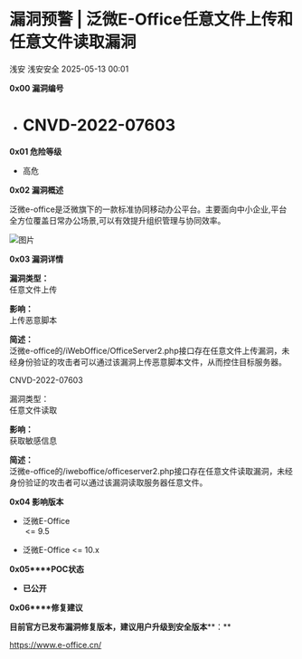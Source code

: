 #  漏洞预警 | 泛微E-Office任意文件上传和任意文件读取漏洞   
浅安  浅安安全   2025-05-13 00:01  
  
**0x00 漏洞编号**  
- # CNVD-2022-07603  
  
**0x01 危险等级**  
- 高危  
  
**0x02 漏洞概述**  
  
泛微e-office是泛微旗下的一款标准协同移动办公平台。主要面向中小企业,平台全方位覆盖日常办公场景,可以有效提升组织管理与协同效率。  
  
![图片](https://mmbiz.qpic.cn/sz_mmbiz_png/7stTqD182SXdzG6PvYOo48icCguABC2qRrw0e9ZQvIyJQ5BmT1wdYuJb6uf1Wrncfiaob5icVRjM1JAiaEGHgARtqg/640?wx_fmt=other&from=appmsg&wxfrom=5&wx_lazy=1&wx_co=1&tp=webp "")  
  
**0x03 漏洞详情**  
  
**漏洞类型：**  
任意文件上传  
  
**影响：**  
上传恶意脚本  
  
**简述：**  
泛微e-office的/iWebOffice/OfficeServer2.php接口存在任意文件上传漏洞，未经身份验证的攻击者可以通过该漏洞上传恶意脚本文件，从而控住目标服务器。  
  
CNVD-2022-07603  
  
漏洞类型：  
任意文件读取  
  
**影响：**  
获取敏感信息  
  
**简述：**  
泛微e-office的/iweboffice/officeserver2.php接口存在任意文件读取漏洞，未经身份验证的攻击者可以通过该漏洞读取服务器任意文件。  
  
**0x04 影响版本**  
- 泛微E-Office  
 <= 9.5  
  
- 泛微E-Office <= 10.x  
  
**0x05****POC状态**  
- **已公开**  
  
**0x06****修复建议**  
  
**目前官方已发布漏洞修复版本，建议用户升级到安全版本****：**  
  
https://www.e-office.cn/  
  
  
  
